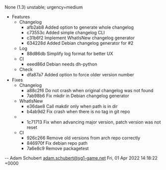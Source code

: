None (1.3) unstable; urgency=medium

  * Features
    * Changelog
      * afb2ab8 Added option to generate whole changelog
      * c73553c Added simple changelog CLI
      * c31b6f2 Implement WhatIsNew changelog generator
      * 634228d Added Debian changelog generator for #2
    * Log
      * 88d86db Simplify log format for better UX
    * CI
      * eeed86d Debian needs dh-python
    * Check
      * dfa87a7 Added option to force older version number
  * Fixes
    * Changelog
      * a88c2f6 Do not crash when original changelog was not found
      * 7ab98b6 Fix mkdir in Debian changelog generator
    * WhatIsNew
      * e36dae8 Call makdir only when path is in dir
      * b4ab9d2 Fix crash when there is no tag in git repo
    * 
      * 1c71713 Fix when advancing major version, patch version was not reset
    * CI
      * 926c266 Remove old versions from arch repo correctly
      * 846970f Fix debian repo path
      * 7a6e8c9 Remove packagetest

 -- Adam Schubert <adam.schubert@sg1-game.net>  Fri, 01 Apr 2022 14:18:22 +0000

